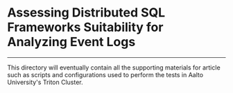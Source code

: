 # Assessing Distributed SQL Frameworks Suitability for Analyzing Event Logs
---

This directory will eventually contain all the supporting materials for article such as scripts and configurations used to perform the tests in Aalto University's Triton Cluster.